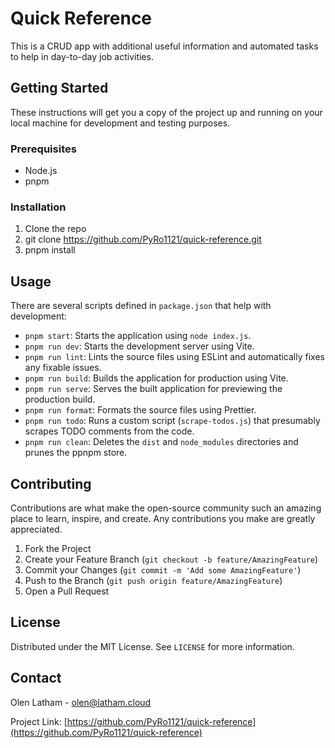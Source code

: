 # Quick Reference

This is a CRUD app with additional useful information and automated tasks to help in day-to-day job activities.

## Getting Started

These instructions will get you a copy of the project up and running on your local machine for development and testing purposes.

### Prerequisites

- Node.js
- pnpm

### Installation

1. Clone the repo
2. git clone https://github.com/PyRo1121/quick-reference.git
3. pnpm install

## Usage

There are several scripts defined in `package.json` that help with development:

- `pnpm start`: Starts the application using `node index.js`.
- `pnpm run dev`: Starts the development server using Vite.
- `pnpm run lint`: Lints the source files using ESLint and automatically fixes any fixable issues.
- `pnpm run build`: Builds the application for production using Vite.
- `pnpm run serve`: Serves the built application for previewing the production build.
- `pnpm run format`: Formats the source files using Prettier.
- `pnpm run todo`: Runs a custom script (`scrape-todos.js`) that presumably scrapes TODO comments from the code.
- `pnpm run clean`: Deletes the `dist` and `node_modules` directories and prunes the ppnpm store.

## Contributing

Contributions are what make the open-source community such an amazing place to learn, inspire, and create. Any contributions you make are greatly appreciated.

1. Fork the Project
2. Create your Feature Branch (`git checkout -b feature/AmazingFeature`)
3. Commit your Changes (`git commit -m 'Add some AmazingFeature'`)
4. Push to the Branch (`git push origin feature/AmazingFeature`)
5. Open a Pull Request

## License

Distributed under the MIT License. See `LICENSE` for more information.

## Contact

Olen Latham - olen@latham.cloud

Project Link: [https://github.com/PyRo1121/quick-reference](https://github.com/PyRo1121/quick-reference)
